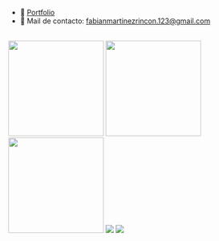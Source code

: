 - 📁 [Portfolio](https://fabian-martinez1.github.io/PortfolioReact/)
- 📧 Mail de contacto: fabianmartinezrincon.123@gmail.com



<br>

<div>
  <img height="190em" src="https://github-readme-stats.vercel.app/api?username=Fabian-Martinez1&show_icons=true&theme=dark&include_all_commits=true&count_private=true"/>
  
  <img height="190em" src="https://github-readme-stats.vercel.app/api/top-langs/?username=Fabian-Martinez1&layout=compact&langs_count=7&theme=dark"/>
</div>


<div>





<img height="190em" src="https://media.giphy.com/media/SvGFA2WF9IP0WjmzvE/giphy.gif"/>
<a href="https://www.instagram.com/fabianm__11/" target="_blank"><img src="https://img.shields.io/badge/-Instagram-%23E4405F?style=for-the-badge&logo=instagram&logoColor=white" target="_blank"></a>
   <a href="https://www.linkedin.com/in/fabi%C3%A1n-martinez-rincon-03b458200/" target="_blank"><img src="https://img.shields.io/badge/-LinkedIn-%230077B5?style=for-the-badge&logo=linkedin&logoColor=white" target="_blank"></a> 


